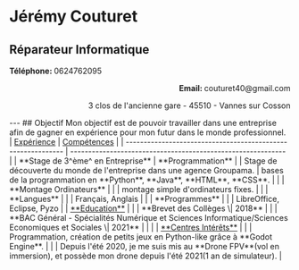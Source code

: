 # Jérémy Couturet
## Réparateur Informatique
<p><strong>Téléphone: </strong>0624762095</p> <p align=right><strong>Email: </strong>couturet40@gmail.com</p>
<p align=right>3 clos de l'ancienne gare - 45510 - Vannes sur Cosson</p>
---
## Objectif
Mon objectif est de pouvoir travailler dans une entreprise afin de gagner en expérience pour mon futur dans le monde professionnel.
| <u>Expérience</u>                                            | <u>Compétences</u>                                           |
| ------------------------------------------------------------ | ------------------------------------------------------------ |
| **Stage de 3^ème^ en Entreprise**                            | **Programmation**                                            |
| Stage de découverte du monde de l'entreprise dans une agence Groupama. | bases de la programmation en **Python**, **Java**, **HTML**, **CSS**. |
|                                                              | **Montage Ordinateurs**                                      |
|                                                              | montage simple d'ordinateurs fixes.                          |
|                                                              | **Langues**                                                  |
|                                                              | Français, Anglais                                            |
|                                                              | **Programmes**                                               |
|                                                              | LibreOffice, Eclipse, Pyzo                                   |
| <u>**Education**</u>                                         |                                                              |
| **Brevet des Collèges \| 2018**                              |                                                              |
| **BAC Général - Spécialités Numérique et Sciences Informatique/Sciences Economiques et Sociales \| 2021** |                                                              |
|                                                              | <u>**Centres Intérêts**</u>                                  |
|                                                              | Programmation, création de petits jeux en Python-like grâce à **Godot Engine**. |
|                                                              | Depuis l'été 2020, je me suis mis au **Drone FPV**(vol en immersion), et possède mon drone depuis l'été 2021(1 an de simulateur). |